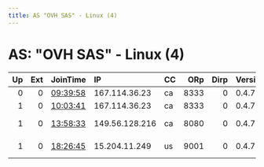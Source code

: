 ```yaml
---
title: AS "OVH SAS" - Linux (4)
---
```


# AS: "OVH SAS" - Linux (4)

|   Up |   Ext | JoinTime                                                                                              | IP             | CC   |   ORp |   Dirp | Version   | Contact                      | Nickname     |   eFamMembers |
|-----:|------:|:------------------------------------------------------------------------------------------------------|:---------------|:-----|------:|-------:|:----------|:-----------------------------|:-------------|--------------:|
|    0 |     0 | [09:39:58](https://nusenu.github.io/OrNetStats/w/relay/C436A720C5EAEC07FA1FC6117D81E8D171F2C531.html) | 167.114.36.23  | ca   |  8333 |      0 | 0.4.7.13  | tor@fragara.com              | Torrefaction |             1 |
|    1 |     0 | [10:03:41](https://nusenu.github.io/OrNetStats/w/relay/243380AD3D2924A62B137FE0FB64E8017D04236F.html) | 167.114.36.23  | ca   |  8333 |      0 | 0.4.7.13  | tor@fragara.com              | Thorgal314   |             1 |
|    1 |     0 | [13:58:33](https://nusenu.github.io/OrNetStats/w/relay/D4133C5992152A0C68037560A6E1B74361013E51.html) | 149.56.128.216 | ca   |  8080 |      0 | 0.4.7.13  | EpsilonManagement at prot    | brightfish   |             3 |
|    1 |     0 | [18:26:45](https://nusenu.github.io/OrNetStats/w/relay/868D28B145A379BE094390A52E61C063A891A1EB.html) | 15.204.11.249  | us   |  9001 |      0 | 0.4.7.13  | Kavin &lt;kavin-tor AT proto | KavinRelay   |             3 |
